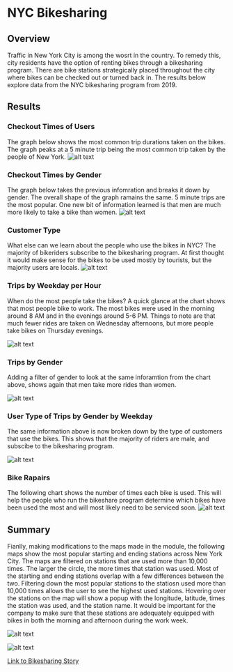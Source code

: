 # NYC Bikesharing

## Overview

  Traffic in New York City is among the wosrt in the country. To remedy this, city residents have the option of renting bikes through a bikesharing program. There are bike stations strategically placed throughout the city where bikes can be checked out or turned back in. The results below explore data from the NYC bikesharing program from 2019. 

## Results


### Checkout Times of Users
The graph below shows the most common trip durations taken on the bikes. The graph peaks at a 5 minute trip being the most common trip taken by the people of New York. 
![alt text](images/Checkout_times_of_users.png)

### Checkout Times by Gender
The graph below takes the previous infomration and breaks it down by gender. The overall shape of the graph ramains the same. 5 minute trips are the most popular. One new bit of information learned is that men are much more likely to take a bike than women. 
![alt text](images/Checkout_times_by_gender.png)

### Customer Type
What else can we learn about the people who use the bikes in NYC? The majority of bikeriders subscribe to the bikesharing program. At first thought it would make sense for the bikes to be used mostly by tourists, but the majority users are locals. 
![alt text](images/Customer_Type.png)


### Trips by Weekday per Hour
When do the most people take the bikes? A quick glance at the chart shows that most people bike to work. The most bikes were used in the morning around 8 AM and in the evenings around 5-6 PM. Things to note are that much fewer rides are taken on Wednesday afternoons, but more people take bikes on Thursday evenings. 

![alt text](images/trips_by_weekday_per_hour.png)


### Trips by Gender
Adding a filter of gender to look at the same inforamtion from the chart above, shows again that men take more rides than women. 

![alt text](images/trips_by_gender.png)


### User Type of Trips by Gender by Weekday
The same information above is now broken down by the type of customers that use the bikes. This shows that the majority of riders are male, and subscibe to the bikesharing program. 

![alt text](images/user_trips_by_gender_by_weekday.png)


### Bike Rapairs
The following chart shows the number of times each bike is used. This will help the people who run the bikeshare program determine which bikes have been used the most and will most likely need to be serviced soon. 
![alt text](images/bike_repairs.png)



## Summary

Fianlly, making modifications to the maps made in the module, the following maps show the most popular starting and ending stations across New York City. The maps are filtered on stations that are used more than 10,000 times. The larger the circle, the more times that station was used. Most of the starting and ending stations overlap with a few differences between the two. Filtering down the most popular stations to the statiosn used more than 10,000 times allows the user to see the highest used stations. Hovering over the stations on the map will show a popup with the longitude, latitude, times the station was used, and the station name. It would be important for the company to make sure that these stations are adequately equipped with bikes in both the morning and afternoon during the work week. 

![alt text](images/popular_starting_stations.png)

![alt text](images/popular_ending_stations.png)

[Link to Bikesharing Story](https://public.tableau.com/app/profile/john6384/viz/NYC_Bikeshare_Story/NYCBikeshareStory?publish=yes)
